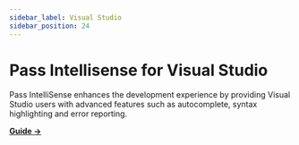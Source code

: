 ```yaml
---
sidebar_label: Visual Studio
sidebar_position: 24
---
```

# Pass Intellisense for Visual Studio

Pass IntelliSense enhances the development experience by providing Visual Studio users with advanced features such as autocomplete, syntax highlighting and error reporting.

[**Guide  →**](https://github.com/Microsoft/typescript-styled-plugin#with-visual-studio)
